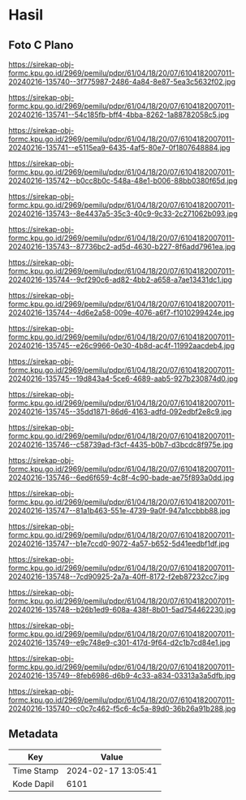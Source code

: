 # Hasil

## Foto C Plano

https://sirekap-obj-formc.kpu.go.id/2969/pemilu/pdpr/61/04/18/20/07/6104182007011-20240216-135740--3f775987-2486-4a84-8e87-5ea3c5632f02.jpg

https://sirekap-obj-formc.kpu.go.id/2969/pemilu/pdpr/61/04/18/20/07/6104182007011-20240216-135741--54c185fb-bff4-4bba-8262-1a88782058c5.jpg

https://sirekap-obj-formc.kpu.go.id/2969/pemilu/pdpr/61/04/18/20/07/6104182007011-20240216-135741--e5115ea9-6435-4af5-80e7-0f1807648884.jpg

https://sirekap-obj-formc.kpu.go.id/2969/pemilu/pdpr/61/04/18/20/07/6104182007011-20240216-135742--b0cc8b0c-548a-48e1-b006-88bb0380f65d.jpg

https://sirekap-obj-formc.kpu.go.id/2969/pemilu/pdpr/61/04/18/20/07/6104182007011-20240216-135743--8e4437a5-35c3-40c9-9c33-2c271062b093.jpg

https://sirekap-obj-formc.kpu.go.id/2969/pemilu/pdpr/61/04/18/20/07/6104182007011-20240216-135743--87736bc2-ad5d-4630-b227-8f6add7961ea.jpg

https://sirekap-obj-formc.kpu.go.id/2969/pemilu/pdpr/61/04/18/20/07/6104182007011-20240216-135744--9cf290c6-ad82-4bb2-a658-a7ae13431dc1.jpg

https://sirekap-obj-formc.kpu.go.id/2969/pemilu/pdpr/61/04/18/20/07/6104182007011-20240216-135744--4d6e2a58-009e-4076-a6f7-f1010299424e.jpg

https://sirekap-obj-formc.kpu.go.id/2969/pemilu/pdpr/61/04/18/20/07/6104182007011-20240216-135745--e26c9966-0e30-4b8d-ac4f-11992aacdeb4.jpg

https://sirekap-obj-formc.kpu.go.id/2969/pemilu/pdpr/61/04/18/20/07/6104182007011-20240216-135745--19d843a4-5ce6-4689-aab5-927b230874d0.jpg

https://sirekap-obj-formc.kpu.go.id/2969/pemilu/pdpr/61/04/18/20/07/6104182007011-20240216-135745--35dd1871-86d6-4163-adfd-092edbf2e8c9.jpg

https://sirekap-obj-formc.kpu.go.id/2969/pemilu/pdpr/61/04/18/20/07/6104182007011-20240216-135746--c58739ad-f3cf-4435-b0b7-d3bcdc8f975e.jpg

https://sirekap-obj-formc.kpu.go.id/2969/pemilu/pdpr/61/04/18/20/07/6104182007011-20240216-135746--6ed6f659-4c8f-4c90-bade-ae75f893a0dd.jpg

https://sirekap-obj-formc.kpu.go.id/2969/pemilu/pdpr/61/04/18/20/07/6104182007011-20240216-135747--81a1b463-551e-4739-9a0f-947a1ccbbb88.jpg

https://sirekap-obj-formc.kpu.go.id/2969/pemilu/pdpr/61/04/18/20/07/6104182007011-20240216-135747--b1e7ccd0-9072-4a57-b652-5d41eedbf1df.jpg

https://sirekap-obj-formc.kpu.go.id/2969/pemilu/pdpr/61/04/18/20/07/6104182007011-20240216-135748--7cd90925-2a7a-40ff-8172-f2eb87232cc7.jpg

https://sirekap-obj-formc.kpu.go.id/2969/pemilu/pdpr/61/04/18/20/07/6104182007011-20240216-135748--b26b1ed9-608a-438f-8b01-5ad754462230.jpg

https://sirekap-obj-formc.kpu.go.id/2969/pemilu/pdpr/61/04/18/20/07/6104182007011-20240216-135749--e9c748e9-c301-417d-9f64-d2c1b7cd84e1.jpg

https://sirekap-obj-formc.kpu.go.id/2969/pemilu/pdpr/61/04/18/20/07/6104182007011-20240216-135749--8feb6986-d6b9-4c33-a834-03313a3a5dfb.jpg

https://sirekap-obj-formc.kpu.go.id/2969/pemilu/pdpr/61/04/18/20/07/6104182007011-20240216-135740--c0c7c462-f5c6-4c5a-89d0-36b26a91b288.jpg


## Metadata

| Key        | Value               |
| ---------- | ------------------- |
| Time Stamp | 2024-02-17 13:05:41 |
| Kode Dapil | 6101                |



